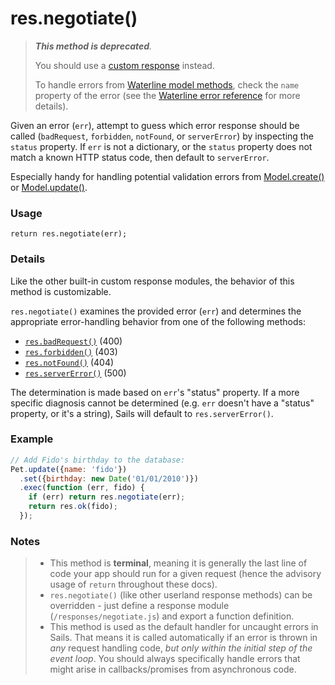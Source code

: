# res.negotiate()

> _**This method is deprecated**._
>
> You should use a [custom response](https://sailsjs.com/documentation/concepts/extending-sails/custom-responses) instead.
>
> To handle errors from [Waterline model methods](https://sailsjs.com/documentation/reference/waterline-orm/models), check the `name` property of the error (see the [Waterline error reference](https://sailsjs.com/documentation/concepts/models-and-orm/errors) for more details).

Given an error (`err`), attempt to guess which error response should be called (`badRequest`, `forbidden`, `notFound`, or `serverError`) by inspecting the `status` property.  If `err` is not a dictionary, or the `status` property does not match a known HTTP status code, then default to `serverError`.

Especially handy for handling potential validation errors from [Model.create()](https://sailsjs.com/documentation/reference/waterline-orm/models/create) or [Model.update()](https://sailsjs.com/documentation/reference/waterline-orm/models/update).

### Usage

```usage
return res.negotiate(err);
```

### Details

Like the other built-in custom response modules, the behavior of this method is customizable.

`res.negotiate()` examines the provided error (`err`) and determines the appropriate error-handling behavior from one of the following methods:

+ [`res.badRequest()`](https://sailsjs.com/documentation/reference/response-res/res-bad-request)   (400)
+ [`res.forbidden()`](https://sailsjs.com/documentation/reference/response-res/res-forbidden)    (403)
+ [`res.notFound()`](https://sailsjs.com/documentation/reference/response-res/res-not-found)     (404)
+ [`res.serverError()`](https://sailsjs.com/documentation/reference/response-res/res-server-error)  (500)

The determination is made based on `err`'s "status" property.  If a more specific diagnosis cannot be determined (e.g. `err` doesn't have a "status" property, or it's a string), Sails will default to `res.serverError()`.



### Example


```javascript
// Add Fido's birthday to the database:
Pet.update({name: 'fido'})
  .set({birthday: new Date('01/01/2010')})
  .exec(function (err, fido) {
    if (err) return res.negotiate(err);
    return res.ok(fido);
  });
```


### Notes
> + This method is **terminal**, meaning it is generally the last line of code your app should run for a given request (hence the advisory usage of `return` throughout these docs).
>+ `res.negotiate()` (like other userland response methods) can be overridden - just define a response module (`/responses/negotiate.js`) and export a function definition.
>+ This method is used as the default handler for uncaught errors in Sails.  That means it is called automatically if an error is thrown in _any_ request handling code, _but only within the initial step of the event loop_.  You should always specifically handle errors that might arise in callbacks/promises from asynchronous code.

<docmeta name="isDeprecated" value="true">





<docmeta name="displayName" value="res.negotiate()">
<docmeta name="pageType" value="method">

